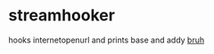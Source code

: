 # streamhooker
hooks internetopenurl and prints base and addy
[bruh](https://streamable.com/gl6sut)
